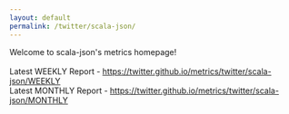 ```yaml
---
layout: default
permalink: /twitter/scala-json/
---
```

Welcome to scala-json's metrics homepage!
<br><br>
Latest WEEKLY Report - <a href="https://twitter.github.io/metrics/twitter/scala-json/WEEKLY">https://twitter.github.io/metrics/twitter/scala-json/WEEKLY</a>
<br>
Latest MONTHLY Report - <a href="https://twitter.github.io/metrics/twitter/scala-json/MONTHLY">https://twitter.github.io/metrics/twitter/scala-json/MONTHLY</a>
<br>
